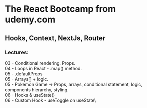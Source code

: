 # The React Bootcamp from udemy.com

## Hooks, Context, NextJs, Router

### Lectures:

03 - Conditional rendering. Props.\
04 - Loops in React - .map() method.\
05 - .defaultProps\
05 - Arrays[] + logic.\
05 - Pokemon Game -> Props, arrays, conditional statement, logic, components hierarchy, styling.\
06 - Hooks & useState()\
06 - Custom Hook - useToggle on useState\
